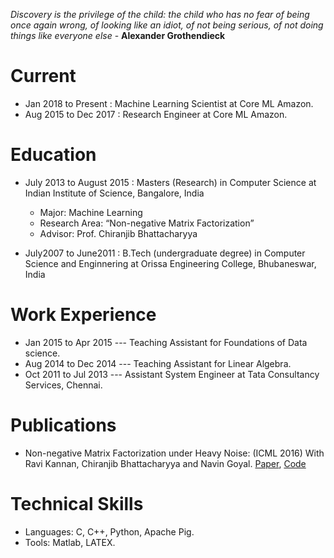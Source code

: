  _Discovery is the privilege of the child: the child who has no fear of being once again wrong, of looking like an idiot, of not being serious, of not doing things like everyone else_ - **Alexander Grothendieck**

# [](#header-1)Current
*   Jan 2018 to Present  : Machine Learning Scientist at Core ML Amazon.
*   Aug 2015 to Dec 2017 : Research Engineer at Core ML Amazon.

# [](#header-2)Education

- July 2013 to August 2015 :  Masters (Research) in Computer Science at Indian Institute of Science, Bangalore, India 
  - Major: Machine Learning
  - Research Area: “Non-negative Matrix Factorization” 
  - Advisor: Prof. Chiranjib Bhattacharyya
    
- July2007 to June2011 :  B.Tech (undergraduate degree) in Computer Science and Enginnering at Orissa Engineering College, Bhubaneswar, India

# [](#header-3)Work Experience
*   Jan 2015 to Apr 2015 --- Teaching Assistant for Foundations of Data science.
*   Aug 2014 to Dec 2014 --- Teaching Assistant for Linear Algebra. 
*   Oct 2011 to Jul 2013 --- Assistant System Engineer at Tata Consultancy Services, Chennai.

# [](#header-4)Publications

*   Non-negative Matrix Factorization under Heavy Noise: (ICML 2016) With Ravi Kannan, Chiranjib Bhattacharyya and Navin Goyal. [Paper](http://proceedings.mlr.press/v48/bhattacharya16.pdf), [Code](https://github.com/jagdeeppani/TSVDNMF)

# [](#header-5)Technical Skills
*   Languages: C, C++, Python, Apache Pig.
*   Tools: Matlab, LATEX.
